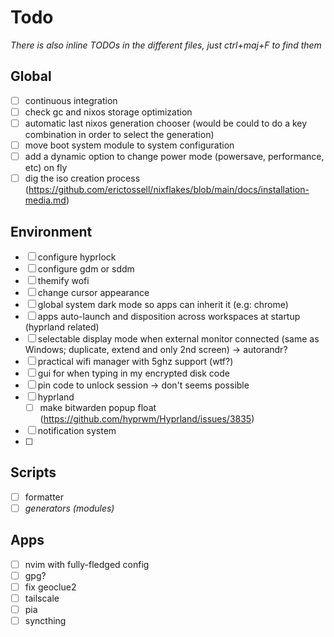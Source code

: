 # Todo

*There is also inline TODOs in the different files, just ctrl+maj+F to find them*

## Global

- [ ] continuous integration
- [ ] check gc and nixos storage optimization
- [ ] automatic last nixos generation chooser (would be could to do a key combination in order to select the generation)
- [ ] move boot system module to system configuration
- [ ] add a dynamic option to change power mode (powersave, performance, etc) on fly
- [ ] dig the iso creation process (https://github.com/erictossell/nixflakes/blob/main/docs/installation-media.md)

## Environment

- [ ] configure hyprlock
- [ ] configure gdm or sddm
- [ ] themify wofi
- [ ] change cursor appearance
- [ ] global system dark mode so apps can inherit it (e.g: chrome)
- [ ] apps auto-launch and disposition across workspaces at startup (hyprland related)
- [ ] selectable display mode when external monitor connected (same as Windows; duplicate, extend and only 2nd screen) -> autorandr?
- [ ] practical wifi manager with 5ghz support (wtf?)
- [ ] gui for when typing in my encrypted disk code
- [ ] pin code to unlock session -> don't seems possible
- [ ] hyprland
  - [ ] make bitwarden popup float (https://github.com/hyprwm/Hyprland/issues/3835)
- [ ] notification system
- [ ] 

## Scripts

- [ ] formatter
- [ ] *generators (modules)*

## Apps

- [ ] nvim with fully-fledged config
- [ ] gpg?
- [ ] fix geoclue2
- [ ] tailscale
- [ ] pia
- [ ] syncthing